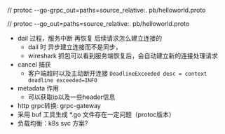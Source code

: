 //  protoc --go-grpc_out=paths=source_relative:. pb/helloworld.proto

//  protoc --go_out=paths=source_relative:.  pb/helloworld.proto



- dail 过程，服务中断 再恢复 后续请求怎么建立连接的
  - dail 时 异步建立连接而不是同步， 
  - wireshark 抓包可以看到服务端恢复后，会自动建立新的连接处理请求
- cancel 捕获
  - 客户端超时以及主动断开连接 `DeadlineExceeded desc = context deadline exceeded=INFO`
- metadata 作用
  - 可以获取ip以及一些header信息
- http grpc转换: grpc-gateway
- 采用 buf 工具生成 *.go 文件存在一定问题（protoc版本）
- 负载均衡：k8s svc 方案?
